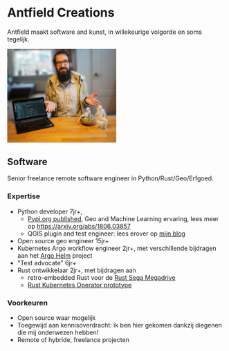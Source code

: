 # Antfield Creations
Antfield maakt software and kunst, in willekeurige volgorde en soms tegelijk.

<img src="static/img/showcase.png" height="50%" width="50%" alt="Software en kunst???">

## Software

Senior freelance remote software engineer in Python/Rust/Geo/Erfgoed.

### Expertise

- Python developer 7jr+, 
  - [Pypi.org published](https://pypi.org/project/deep-geometry), Geo and Machine Learning
    ervaring, lees meer op https://arxiv.org/abs/1806.03857
  - QGIS plugin and test engineer: lees erover
    op [mijn blog](https://reinvantveer.github.io/2021/04/10/qgis-plugin-development.html)
- Open source geo engineer 15jr+
- Kubernetes Argo workflow engineer 2jr+, met verschillende bijdragen aan
  het [Argo Helm](https://github.com/argoproj/argo-helm) project
- "Test advocate" 6jr+
- Rust ontwikkelaar 2jr+, met bijdragen aan 
  - retro-embedded Rust voor de [Rust Sega Megadrive](https://github.com/ricky26/rust-mega-drive) 
  - [Rust Kubernetes Operator prototype](https://github.com/Pscheidl/rust-kubernetes-operator-example/pull/6)

### Voorkeuren
- Open source waar mogelijk
- Toegewijd aan kennisoverdracht: ik ben hier gekomen dankzij diegenen die mij onderwezen hebben!
- Remote of hybride, freelance projecten
